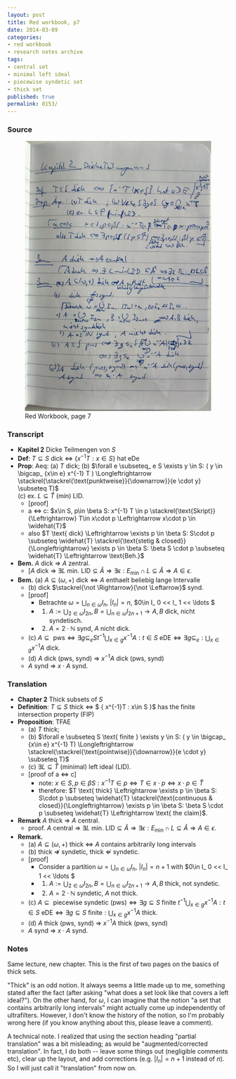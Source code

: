 ```yaml
---
layout: post
title: Red workbook, p7
date: 2014-03-09
categories:
- red workbook
- research notes archive
tags:
- central set
- minimal left ideal
- piecewise syndetic set
- thick set
published: true
permalink: 0153/
---
```


### Source

<figure>
  <a href="/assets/2014/red_workbook-p7.jpg">
    <img alt="red workbook, p7" src="/assets/2014/red_workbook-p7.jpg"/>
  </a>
  <figcaption>
    Red Workbook, page 7
  </figcaption>
</figure>

### Transcript

* **Kapitel 2** Dicke Teilmengen von $S$
* **Def**: $T\subseteq S$ dick <=> $\{ x^{-1}T : x\in S \}$ hat eDe
* **Prop**: Aeq: (a) $T$ dick; (b) $\forall e \subseteq_ e S \exists y \in S: ( y \in \bigcap_ {x\in e} x^{-1} T ) \Longleftrightarrow \stackrel{\stackrel{\text{punktweise}}{\downarrow}}{e \cdot y} \subseteq T)$  
     (c) ex. $L \subseteq \widehat{T}$ (min) LID.
    * [proof]
    * a <=> c: $x\in S, p\in \beta S: x^{-1} T \in p \stackrel{\text{Skript}}{\Leftrightarrow} T\in x\cdot p \Leftrightarrow x\cdot p \in \widehat{T}$
    * also $T \text{ dick} \Leftrightarrow \exists p \in \beta S: S\cdot p \subseteq \widehat{T} \stackrel{\text{stetig & closed}}{\Longleftrightarrow} \exists p \in \beta S: \beta S \cdot p \subseteq \widehat{T} \Leftrightarrow \text{Beh.}$
* **Bem.** $A$ dick => $A$ zentral.
    * [$A$ dick => $\exists L \text{ min. LID} \subseteq \widehat{A} \Rightarrow \exists \epsilon: E_ \min \cap L \subseteq \widehat{A} \Rightarrow A \in \epsilon$.
* **Bem.** (a) $A \subseteq (\omega, +)$ dick <=> $A$ enthaelt beliebig lange Intervalle
    * (b) dick $\stackrel{\not \Rightarrow}{\not \Leftarrow}$ synd.
    * [proof]
        * Betrachte $\omega = \bigcup_ {n \in \omega} I_ n$, $\left\vert I_ n\right\vert  = n$, $0\in I_ 0 << I_ 1 << \ldots $
        * 1) $A := \bigcup_ {2 \in \omega} I_ {2n}, B = \bigcup_ {n\in \omega} I_ {2n+1} \rightarrow A, B$ dick, nicht syndetisch.
        * 2) $A = 2 \cdot \mathbb{N}$ synd, $A$ nicht dick.
    * (c) $A \subseteq \text{ pws} \Leftrightarrow \exists g \subseteq_ e S { t^{-1} \bigcup_ {x \in g} x^{-1}A : t \in S} \text{ eDE} \Leftrightarrow \exists g \subseteq_ e : \bigcup_ {x \in g} x^{-1}A \text{ dick.}$
    * (d) $A$ dick (pws, synd) => $x^{-1} A$ dick (pws, synd)
    * $A$ synd => $x\cdot A$ synd.

### Translation

* **Chapter 2** Thick subsets of $S$
* **Definition**: $T\subseteq S$ thick <=> $ \{ x^{-1}T : x\in S \}$ has the finite intersection property (FIP)
* **Proposition**: TFAE
    * (a) $T$ thick;
    * (b) $\forall e \subseteq S \text{ finite } \exists y \in S: ( y \in \bigcap_ {x\in e} x^{-1} T) \Longleftrightarrow \stackrel{\stackrel{\text{pointwise}}{\downarrow}}{e \cdot y} \subseteq T)$
    * (c) $\exists L \subseteq \widehat{T}$ (minimal) left ideal (LID).
    * [proof of a <=> c]
        * note: $x\in S, p\in \beta S: x^{-1} T \in p \Leftrightarrow T\in x\cdot p \Leftrightarrow x\cdot p \in \widehat{T}$
        * therefore: $T \text{ thick} \Leftrightarrow \exists p \in \beta S: S\cdot p \subseteq \widehat{T} \stackrel{\text{continuous & closed}}{\Longleftrightarrow} \exists p \in \beta S: \beta S \cdot p \subseteq \widehat{T} \Leftrightarrow \text{ the claim}$.
* **Remark** $A$ thick => $A$ central.
    * proof. $A$ central => $\exists L \text{ min. LID} \subseteq \widehat{A} \Rightarrow \exists \epsilon: E_ \min \cap L \subseteq \widehat{A} \Rightarrow A \in \epsilon$.
* **Remark.**
    * (a) $A \subseteq (\omega, +)$ thick <=> $A$ contains arbitrarily long intervals
    * (b) thick $\not \Rightarrow$ syndetic, thick $\not \Leftarrow$ syndetic.
    * [proof]
        * Consider a partition $\omega = \bigcup_ {n \in \omega} I_ n$, $\vert I_ n\vert  = n+1$ with $0\in I_ 0 << I_ 1 << \ldots $
        * 1) $A := \bigcup_ {2 \in \omega} I_ {2n}, B = \bigcup_ {n\in \omega} I_ {2n+1} \rightarrow A, B$ thick, not syndetic.
        * 2) $A = 2 \cdot \mathbb{N}$ syndetic, $A$ not thick.
    * (c) $A \subseteq \text{ piecewise syndetic (pws)} \Leftrightarrow \exists g \subseteq S \text{ finite } { t^{-1} \bigcup_ {x \in g} x^{-1}A : t \in S} \text{ eDE} \Leftrightarrow \exists g \subseteq S \text{ finite} : \bigcup_ {x \in g} x^{-1}A \text{ thick.}$
    * (d) $A$ thick (pws, synd) => $x^{-1} A$ thick (pws, synd)
    * $A$ synd => $x\cdot A$ synd.

### Notes

Same lecture, new chapter. This is the first of two pages on the basics of thick sets.

"Thick" is an odd notion. It always seems a little made up to me, something stated after the fact (after asking "what does a set look like that covers a left ideal?"). On the other hand, for $\omega$, I can imagine that the notion "a set that contains arbitrarily long intervals" might actually come up independently of ultrafilters. However, I don't know the history of the notion, so I'm probably wrong here (if you know anything about this, please leave a comment).

A technical note. I realized that using the section heading "partial translation" was a bit misleading; as would be "augmented/corrected translation". In fact, I do both -- leave some things out (negligible comments etc), clear up the layout, and add corrections (e.g. $\vert I_ n\vert  = n+1$ instead of $n$). So I will just call it "translation" from now on.
